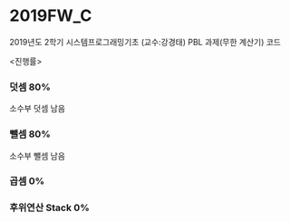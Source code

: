 # 2019FW_C
2019년도 2학기 시스템프로그래밍기초 (교수:강경태)
PBL 과제(무한 계산기) 코드

<진행률>  
### 덧셈 80%  
소수부 덧셈 남음  
### 뺄셈 80%  
소수부 뺄셈 남음  
### 곱셈 0%  
### 후위연산 Stack 0%
